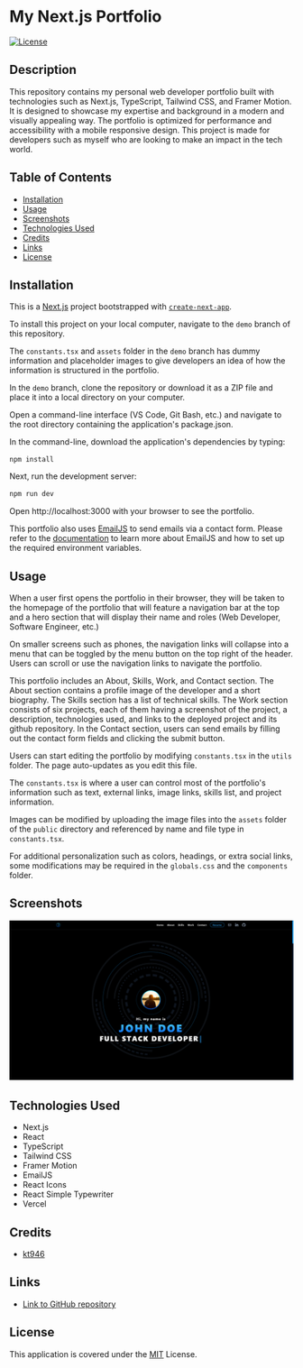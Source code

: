 # My Next.js Portfolio

[![License](https://img.shields.io/badge/License-MIT-blue)](https://opensource.org/licenses/MIT)

## Description

This repository contains my personal web developer portfolio built with technologies such as Next.js, TypeScript, Tailwind CSS, and Framer Motion. It is designed to showcase my expertise and background in a modern and visually appealing way. The portfolio is optimized for performance and accessibility with a mobile responsive design. This project is made for developers such as myself who are looking to make an impact in the tech world.

## Table of Contents

- [Installation](#installation)
- [Usage](#usage)
- [Screenshots](#screenshots)
- [Technologies Used](#technologies-used)
- [Credits](#credits)
- [Links](#links)
- [License](#license)

## Installation

This is a [Next.js](https://nextjs.org/) project bootstrapped with [`create-next-app`](https://github.com/vercel/next.js/tree/canary/packages/create-next-app).

To install this project on your local computer, navigate to the `demo` branch of this repository.

The `constants.tsx` and `assets` folder in the `demo` branch has dummy information and placeholder images to give developers an idea of how the information is structured in the portfolio.

In the `demo` branch, clone the repository or download it as a ZIP file and place it into a local directory on your computer.

Open a command-line interface (VS Code, Git Bash, etc.) and navigate to the root directory containing the application's package.json.

In the command-line, download the application's dependencies by typing:

```
npm install
```

Next, run the development server:

```bash
npm run dev
```

Open http://localhost:3000 with your browser to see the portfolio.

This portfolio also uses [EmailJS](https://www.emailjs.com/) to send emails via a contact form. Please refer to the [documentation](https://www.emailjs.com/docs/) to learn more about EmailJS and how to set up the required environment variables.

## Usage

When a user first opens the portfolio in their browser, they will be taken to the homepage of the portfolio that will feature a navigation bar at the top and a hero section that will display their name and roles (Web Developer, Software Engineer, etc.)

On smaller screens such as phones, the navigation links will collapse into a menu that can be toggled by the menu button on the top right of the header. Users can scroll or use the navigation links to navigate the portfolio.

This portfolio includes an About, Skills, Work, and Contact section. The About section contains a profile image of the developer and a short biography. The Skills section has a list of technical skills. The Work section consists of six projects, each of them having a screenshot of the project, a description, technologies used, and links to the deployed project and its github repository. In the Contact section, users can send emails by filling out the contact form fields and clicking the submit button.

Users can start editing the portfolio by modifying `constants.tsx` in the `utils` folder. The page auto-updates as you edit this file.

The `constants.tsx` is where a user can control most of the portfolio's information such as text, external links, image links, skills list, and project information.

Images can be modified by uploading the image files into the `assets` folder of the `public` directory and referenced by name and file type in `constants.tsx`.

For additional personalization such as colors, headings, or extra social links, some modifications may be required in the `globals.css` and the `components` folder.

## Screenshots

![hero-page](./public/assets/screenshots/screenshot-hero.png)

## Technologies Used

- Next.js
- React
- TypeScript
- Tailwind CSS
- Framer Motion
- EmailJS
- React Icons
- React Simple Typewriter
- Vercel

## Credits

- [kt946](https://github.com/kt946)

## Links

- [Link to GitHub repository](https://github.com/kt946/my-nextjs-portfolio)

## License

This application is covered under the [MIT](https://opensource.org/licenses/MIT) License.
